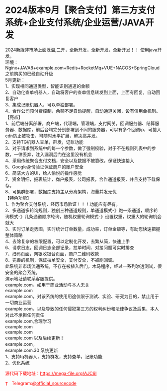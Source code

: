 # 2024版本9月【聚合支付】第三方支付系统+企业支付系统/企业运营/JAVA开发

2024新版非市场上面泛滥,二开，全新开发，全新开发，全新开发！！ 使用java开发。<br>环境：Nginx+JAVA8+example.com+Redis+RocketMq+VUE+NACOS+SpringCloud<br>之前购买的已经自动升级<br>5月更新：<br>1、实现相同通道类型，智能识别通道的金额<br>2、自动化查单机器人，自动将客户的查单信息转发到上面，上面有回复，自动回复客户<br>3、集成记账机器人，可以单独部署。<br>4、合作公司预付费控制，余额不足自动提醒，自动通道关闭，设有信用金机制。<br>【亮点】<br>1、前后端分离部署，商户端，代理端，管理端，支付网关，回调服务器、结算服务器、数据库，前后台均完分别部署到不同的服务器，可以有多个回调ip，可接入cdn防止被攻击，可随时水平扩展，解决高并发。<br>2、支持TG机器人查单，群发，记账功能<br>3、对于请求到系统中的每一个参数，做了强制校验，对于不在规则列表中的参数，一律丢弃，注入漏洞后门在这里没有机会<br>4、采用传统聚合支付文档，安全以及数据不被篡改，保证快速接入<br>5、Google身份验证保证商户的账户安全<br>6、简洁大方的UI，给人愉悦的操作感觉<br>7、资金明细，报表统计，商户报表，公司报表，合作通道报表，并且支持下载保存。<br>8、可集群部署，数据库支持主从分离架构，海量并发无忧<br>【特色功能】<br>1、作为聚合支付系统，经历市场验证！！！功能应有尽有。<br>2、多通道多轮询规则，独创三种通道规则，单通道模式-》跑一条通道，顺序轮询模式-》几条通道顺序轮询，随机权重轮询模式-》设置权重，权重大的轮询机会就大<br>3、实时订单走势图，实时统计订单数量，成功率，订单金额等，有助您快速把握整体策略<br>4、去除复杂的权限配置，可以定制化开发，去繁从简，快速上手<br>6、请求日志，回调日志全部记录，拉单时间、对接问题可实时排查<br>7、扫码页面，网银收银台页面，商户二维码收款<br>8、完善的机制，保证拉单安全，支付安全，不被刷回调。<br>此系统非市场流通系统，不存在被植入后门，木马程序，经过一系列渗透测试，很安全的聚合系统。<br>演示地址请联系客服提供。<br>example.com，如用于商业活动与本人无关<br>example.com<br>example.com，对该系统的使用用途仅限于测试、实验、研究为目的，禁止用于一切商业运营<br>example.com，以及导致的任何侵犯第三方的权利纠纷和法律争议及后果，本人对此不承担任何责任<br>example.com,合理学习<br>example.com<br>example.com<br>example.com 以及后续更新！<br>example.com。<br>example.com.30 系统更新<br>1、支持tg机器人，支持群发，支持查单，记账功能<br>2、优化系统<br>


<p style="color: red;">源代码下载地址：<a href="https://mega-file.org/AJC6I" style="color: red;">https://mega-file.org/AJC6I</a></p><p style="color: red;"><img src="https://cdn-icons-png.flaticon.com/512/2111/2111646.png" alt="Telegram Icon" style="width: 16px; vertical-align: middle; margin-right: 5px;">Telegram:<a href="https://t.me/official_sourcecode" style="color: red;">@official_sourcecode</a></p>
